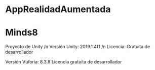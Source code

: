 # AppRealidadAumentada
# Minds8

Proyecto de Unity 
/n Versión Unity: 2019.1.4f1
/n Licencia: Gratuita de desarrollador

Versión Vuforia: 8.3.8
Licencia gratuita de desarrollador
